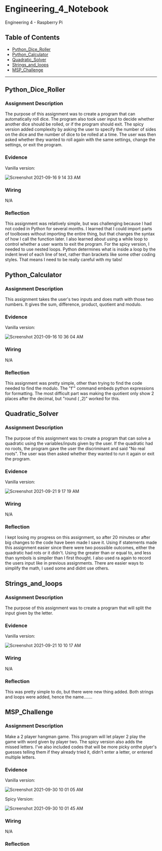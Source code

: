 # Engineering_4_Notebook
Engineering 4 - Raspberry Pi
## Table of Contents
* [Python_Dice_Roller](#PythonDiceRoller)
* [Python_Calculator](#Python_Calculator)
* [Quadratic_Solver](#Quadratic_Solver)
* [Strings_and_loops](#Strings_and_loops)
* [MSP_Challenge](#MSP_Challenge)
---

## Python_Dice_Roller
### Assignment Description

The purpose of this assignment was to create a program that can automatically roll dice. The program also took user input to decide whether another dice should be rolled, or if the program should exit. The spicy version added complexity by asking the user to specify the number of sides on the dice and the number of dice to be rolled at a time. The user was then asked whether they wanted to roll again with the same settings, change the settings, or exit the program. 

### Evidence 

Vanilla version:

![Screenshot 2021-09-16 9 14 33 AM](https://user-images.githubusercontent.com/60272021/133620528-a9fa2457-316c-4b7f-b66c-69d0ff2f71e8.png)

### Wiring

N/A

### Reflection
This assignment was relatively simple, but was challenging because I had not coded in Python for several months. I learned that I could import parts of toolboxes without importing the entire thing, but that changes the syntax of how I call the function later. I also learned about using a while loop to control whether a user wants to exit the program. For the spicy version, I needed to use nested loops. Python determines what is inside a loop by the indent level of each line of text, rather than brackets like some other coding styles. That means I need to be really careful with my tabs!

## Python_Calculator

### Assignment Description

This assignment takes the user's two inputs and does math with those two numbers. It gives the sum, difference, product, quotient and modulo.
### Evidence 

Vanilla version:

![Screenshot 2021-09-16 10 36 04 AM](https://user-images.githubusercontent.com/60272021/133631864-7301960e-5c1c-4a23-a77b-3f91d2e2e49d.png)

### Wiring

N/A

### Reflection
This assignment was pretty simple, other than trying to find the code needed to find the modulo. The "f'" command embeds python expressions for formatting. The most difficult part was making the quotient only show 2 places after the decimal, but "round ( ,2)" worked for this.

## Quadratic_Solver
### Assignment Description

The purpose of this assignment was to create a program that can solve a quadratic using the variables/inputs given by the user. If the quadratic had no roots, the program gave the user the discriminant and said "No real roots". The user was then asked whether they wanted to run it again or exit the program. 

### Evidence 

Vanilla version:

![Screenshot 2021-09-21 9 17 19 AM](https://user-images.githubusercontent.com/60272021/134179410-305a5e28-3096-46b8-b26c-a06b8991aec9.png)

### Wiring

N/A

### Reflection

I kept losing my progress on this assignment, so after 20 minutes or after big changes to the code have been made I save it. Using if statements made this assignment easier since there were two posssible outcomes, either the quadratic had rots or it didn't. Using the greater than or equal to, and less than symbols is simpiler than I first thought. I also used ra again to record the users input like in previous assignments. There are easier ways to simplify the math, I used some and didnt use others.

## Strings_and_loops
### Assignment Description

The purpose of this assignment was to create a program that will split the input given by the letter.

### Evidence 

Vanilla version:

![Screenshot 2021-09-21 10 10 17 AM](https://user-images.githubusercontent.com/60272021/134187046-ae9c7798-d38f-43cc-9161-e7274841c1f5.png)

### Wiring

N/A

### Reflection
This was pretty simple to do, but there were new thing added. Both strings and loops were added, hence the name.......

## MSP_Challenge
### Assignment Description

Make a 2 player hangman game. This program will let player 2 play the game with  word given by player two. The spicy version also adds the missed letters. I've also included codes that will be more picky onthe plyer's guesses telling them if they already tried it, didn't enter a letter, or entered multiple letters.

### Evidence 

Vanilla version:

![Screenshot 2021-09-30 10 01 05 AM](https://user-images.githubusercontent.com/60272021/135469982-a46ab4a2-929e-46b2-9d14-89e24effa059.png)

Spicy Version:

![Screenshot 2021-09-30 10 01 45 AM](https://user-images.githubusercontent.com/60272021/135470187-a8cd2345-b630-444d-9d26-009caac72faf.png)

### Wiring

N/A

### Reflection

